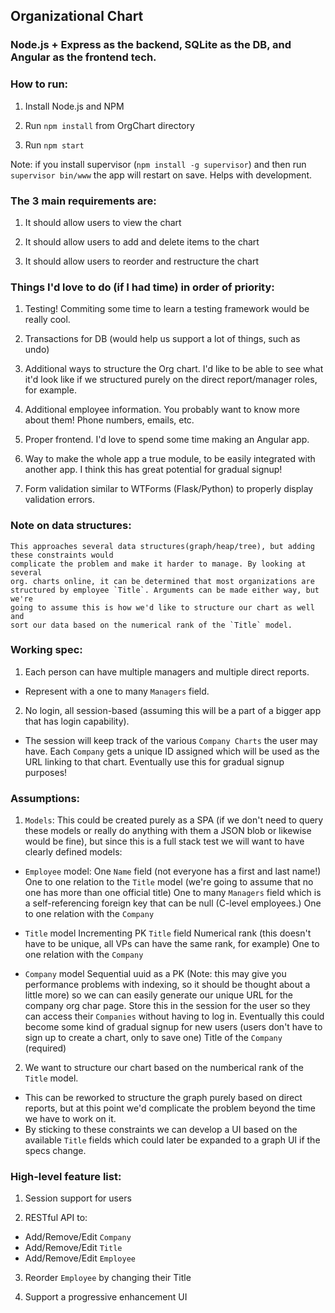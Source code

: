 ## Organizational Chart
### Node.js + Express as the backend, SQLite as the DB, and Angular as the frontend tech.



### How to run:

1) Install Node.js and NPM

2) Run `npm install` from OrgChart directory

3) Run `npm start`

Note: if you install supervisor (`npm install -g supervisor`) and then run `supervisor bin/www` the app will restart on save. Helps with development.



### The 3 main requirements are:

1) It should allow users to view the chart

2) It should allow users to add and delete items to the chart

3) It should allow users to reorder and restructure the chart



### Things I'd love to do (if I had time) in order of priority:

1) Testing! Commiting some time to learn a testing framework would be really cool.

2) Transactions for DB (would help us support a lot of things, such as undo)

3) Additional ways to structure the Org chart. I'd like to be able to
    see what it'd look like if we structured purely on the direct report/manager
    roles, for example. 

4) Additional employee information. You probably want to know more about them!
  Phone numbers, emails, etc.

5) Proper frontend. I'd love to spend some time making an Angular app.

6) Way to make the whole app a true module, to be easily integrated with another app.
   I think this has great potential for gradual signup!

7) Form validation similar to WTForms (Flask/Python) to properly display validation errors.



### Note on data structures: 

    This approaches several data structures(graph/heap/tree), but adding these constraints would
    complicate the problem and make it harder to manage. By looking at several 
    org. charts online, it can be determined that most organizations are 
    structured by employee `Title`. Arguments can be made either way, but we're 
    going to assume this is how we'd like to structure our chart as well and 
    sort our data based on the numerical rank of the `Title` model. 



### Working spec:

1) Each person can have multiple managers and multiple direct reports. 
  - Represent with a one to many `Managers` field.

2) No login, all session-based (assuming this will be a part of a bigger app 
  that has login capability).

  - The session will keep track of the various `Company Charts` the user may have. 
    Each `Company` gets a unique ID assigned which will be used as the URL 
    linking to that chart. Eventually use this for gradual signup purposes!



### Assumptions:

1) `Models`: This could be created purely as a SPA (if we don't need to query these models
 or really do anything with them a JSON blob or likewise would be fine), 
 but since this is a full stack test we will want to have clearly defined models:
	
  - `Employee` model:
	    One `Name` field (not everyone has a first and last name!)
	    One to one relation to the `Title` model (we're going to assume that no 
	    one has more than one official title)
	    One to many `Managers` field which is a self-referencing foreign key that 
	    can be null (C-level employees.)
	    One to one relation with the `Company` 

  - `Title` model
  	    Incrementing PK
	    `Title` field 
	    Numerical rank (this doesn't have to be unique, all VPs can have the
	      same rank, for example)
	  One to one relation with the `Company`

  - `Company` model
  	    Sequential uuid as a PK (Note: this may give you performance problems with 
  	      indexing, so it should be thought about a little more) so we can can 
  	      easily generate our unique URL for the company org char page. Store this
  	      in the session for the user so they can access their `Companies` without
  	      having to log in. Eventually this could become some kind of gradual signup 
  	      for new users (users don't have to sign up to create a chart, only
  	      to save one)
  	    Title of the `Company` (required)


2) We want to structure our chart based on the numberical rank of the `Title` 
	model. 
  - This can be reworked to structure the graph purely based on direct reports, 
    but at this point we'd complicate the problem beyond the time we have to work
    on it. 
  - By sticking to these constraints we can develop a UI based on the available
    `Title` fields which could later be expanded to a graph UI 
    if the specs change.  



### High-level feature list:

1) Session support for users

2) RESTful API to:
  - Add/Remove/Edit `Company`
  - Add/Remove/Edit `Title`
  - Add/Remove/Edit `Employee`

3) Reorder `Employee` by changing their Title

4) Support a progressive enhancement UI